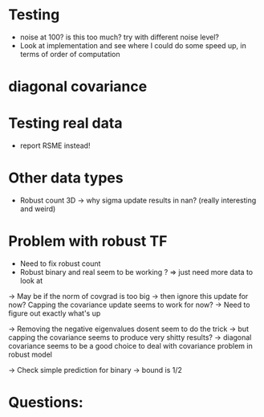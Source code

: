# Testing
- noise at 100? is this too much? try with different noise level?
- Look at implementation and see where I could do some speed up, 
in terms of order of computation

# diagonal covariance


# Testing real data
- report RSME instead!

# Other data types
- Robust count 3D -> why sigma update results in nan? (really interesting
and weird)

# Problem with robust TF
- Need to fix robust count 
- Robust binary and real seem to be working ? => just need more data to look at

-> May be if the norm of covgrad is too big -> then ignore this update for now?
Capping the covariance update seems to work for now? -> Need to figure out exactly what's up

-> Removing the negative eigenvalues dosent seem to do the trick 
-> but capping the covariance seems to produce very shitty results?
-> diagonal covariance seems to be a good choice to deal with covariance problem
in robust model

-> Check simple prediction for binary -> bound is 1/2


# Questions: 






